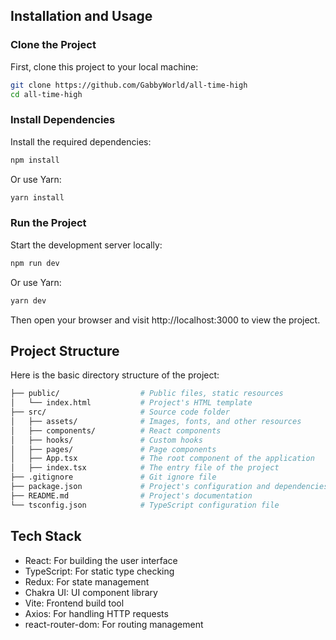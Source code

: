## Installation and Usage

### Clone the Project

First, clone this project to your local machine:

```bash
git clone https://github.com/GabbyWorld/all-time-high
cd all-time-high
```

### Install Dependencies
Install the required dependencies:

```bash
npm install
```

Or use Yarn:
```bash
yarn install
```

### Run the Project
Start the development server locally:
```bash
npm run dev
```

Or use Yarn:
```bash
yarn dev
```

Then open your browser and visit http://localhost:3000 to view the project.

## Project Structure
Here is the basic directory structure of the project:

```bash
├── public/                  # Public files, static resources
│   └── index.html           # Project's HTML template
├── src/                     # Source code folder
│   ├── assets/              # Images, fonts, and other resources
│   ├── components/          # React components
│   ├── hooks/               # Custom hooks
│   ├── pages/               # Page components
│   ├── App.tsx              # The root component of the application
│   ├── index.tsx            # The entry file of the project
├── .gitignore               # Git ignore file
├── package.json             # Project's configuration and dependencies
├── README.md                # Project's documentation
└── tsconfig.json            # TypeScript configuration file

```
## Tech Stack
- React: For building the user interface
- TypeScript: For static type checking
- Redux: For state management
- Chakra UI: UI component library
- Vite: Frontend build tool
- Axios: For handling HTTP requests
- react-router-dom: For routing management
